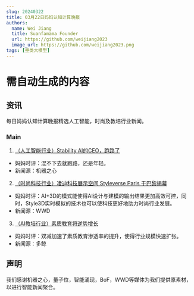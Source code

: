```yaml
---
slug: 20240322
title: 03月22日妈妈认知计算晚报
authors:
  name: Wei Jiang
  title: Suanfamama Founder
  url: https://github.com/weijiang2023
  image_url: https://github.com/weijiang2023.png
tags: [垂类大模型]
---
```


# 需自动生成的内容
## 资讯
每日妈妈认知计算晚报精选人工智能，时尚及教培行业新闻。

### Main

1. [（人工智能行业）Stability AI的CEO，跑路了](https://mp.weixin.qq.com/s/Lqa6lo2Nx6sKNvqZQ_bQFw)
* 妈妈时评：混不下去就跑路，还是年轻。
* 新闻源：机器之心

2. [（时尚科技行业）凌迪科技展示空间 Styleverse Paris 于巴黎揭幕](http://wwdgreaterchina.com/detail.html?pid=63&id=6294)
* 妈妈时评：AI+3D的模式能使得AI设计与建模的输出结果更加高效可控，同时，Style3D实时模拟的技术也可以使科技更好地助力时尚行业发展。
* 新闻源：WWD

3. [（AI教培行业）素质教育将逆势增长](https://mp.weixin.qq.com/s/CzRoulF9xpO882nuvarozA)
* 妈妈时评：双减加速了素质教育渗透率的提升，使得行业规模快速扩张。
* 新闻源：多鲸

## 声明

我们感谢机器之心，量子位，智能涌现，BoF，WWD等媒体为我们提供原素材，以进行智能新闻聚合。